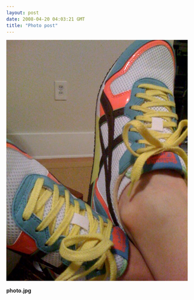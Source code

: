 ```yaml
---
layout: post
date: 2008-04-20 04:03:21 GMT
title: "Photo post"
---
```

![travisj](/images/92e6564c8d8c76e6f685ea44374339128122e771a1239d8a6563e296836db9b9.jpg)

<b>photo.jpg</b>